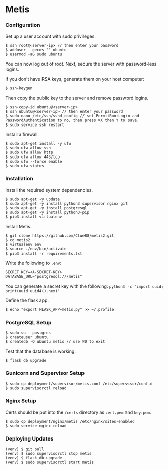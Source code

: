 # Metis

### Configuration
Set up a user account with sudo privileges.
```
$ ssh root@<server-ip> // then enter your password
$ adduser --gecos "" ubuntu
$ usermod -aG sudo ubuntu
```
You can now log out of root. Next, secure the server with password-less logins.

If you don't have RSA keys, generate them on your host computer:
```
$ ssh-keygen
```
Then copy the public key to the server and remove password logins.
```
$ ssh-copy-id ubuntu@<server-ip>
$ ssh ubuntu@<server-ip> // then enter your password
$ sudo nano /etc/ssh/sshd_config // set PermitRootLogin and PasswordAuthentication to no, then press ⌘X then Y to save.
$ sudo service ssh restart
```

Install a firewall.
```
$ sudo apt-get install -y ufw
$ sudo ufw allow ssh
$ sudo ufw allow http
$ sudo ufw allow 443/tcp
$ sudo ufw --force enable
$ sudo ufw status
```

### Installation
Install the required system dependencies.
```
$ sudo apt-get -y update
$ sudo apt-get -y install python3 supervisor nginx git
$ sudo apt-get -y install postgresql
$ sudo apt-get -y install python3-pip
$ pip3 install virtualenv
```

Install Metis.
```
$ git clone https://github.com/Clue88/metis2.git
$ cd metis2
$ virtualenv env
$ source ./env/bin/activate
$ pip3 install -r requirements.txt
```

Write the following to `.env`:
```
SECRET_KEY=<A-SECRET-KEY>
DATABASE_URL="postgresql:///metis"
```
You can generate a secret key with the following:
```python3 -c "import uuid; print(uuid.uuid4().hex)"```

Define the flask app.
```
$ echo "export FLASK_APP=metis.py" >> ~/.profile
```

### PostgreSQL Setup
```
$ sudo su - postgres
$ createuser ubuntu
$ createdb -O ubuntu metis // use ⌘D to exit
```

Test that the database is working.
```
$ flask db upgrade
```

### Gunicorn and Supervisor Setup
```
$ sudo cp deployment/supervisor/metis.conf /etc/supervisor/conf.d
$ sudo supervisorctl reload
```

### Nginx Setup
Certs should be put into the `/certs` directory as `cert.pem` and `key.pem`.
```
$ sudo cp deployment/nginx/metis /etc/nginx/sites-enabled
$ sudo service nginx reload
```

### Deploying Updates
```
(venv) $ git pull
(venv) $ sudo supervisorctl stop metis
(venv) $ flask db upgrade
(venv) $ sudo supervisorctl start metis
```
